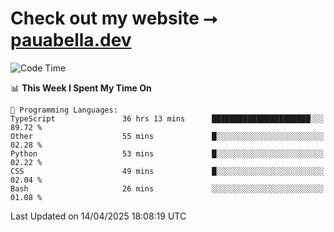 # Check out my website ⭢ [pauabella.dev](https://pauabella.dev)

<!--START_SECTION:waka-->
![Code Time](http://img.shields.io/badge/Code%20Time-4%2C337%20hrs%2021%20mins-blue)

📊 **This Week I Spent My Time On** 

```text
💬 Programming Languages: 
TypeScript               36 hrs 13 mins      ██████████████████████░░░   89.72 % 
Other                    55 mins             █░░░░░░░░░░░░░░░░░░░░░░░░   02.28 % 
Python                   53 mins             █░░░░░░░░░░░░░░░░░░░░░░░░   02.22 % 
CSS                      49 mins             █░░░░░░░░░░░░░░░░░░░░░░░░   02.04 % 
Bash                     26 mins             ░░░░░░░░░░░░░░░░░░░░░░░░░   01.08 % 
```


 Last Updated on 14/04/2025 18:08:19 UTC
<!--END_SECTION:waka-->
